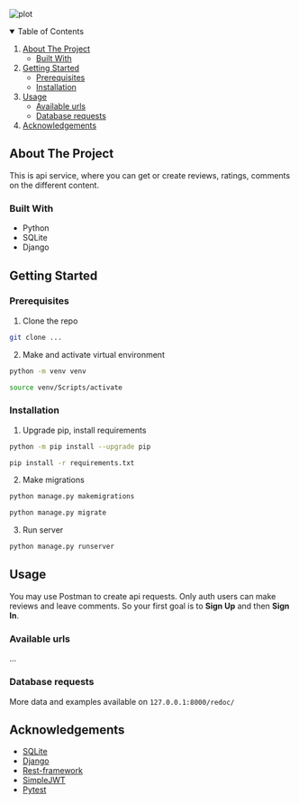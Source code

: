 ![plot](./static/img/yambd-high-resolution-color-logo.png)

<!-- TABLE OF CONTENTS -->
<details open="open">
  <summary>Table of Contents</summary>
  <ol>
    <li>
      <a href="#about-the-project">About The Project</a>
      <ul>
        <li><a href="#built-with">Built With</a></li>
      </ul>
    </li>
    <li>
      <a href="#getting-started">Getting Started</a>
      <ul>
        <li><a href="#prerequisites">Prerequisites</a></li>
        <li><a href="#installation">Installation</a></li>
      </ul>
    </li>
    <li>
        <a href="#usage">Usage</a>
        <ul>
            <li><a href="#available_urls">Available urls</a></li>
            <li><a href="#database_requests">Database requests</a></li>
        </ul>
    </li>
    <li><a href="#acknowledgements">Acknowledgements</a></li>
  </ol>
</details>

## About The Project
This is api service, where you can get or create reviews, ratings, comments on the different content.

### Built With
* Python
* SQLite
* Django

## Getting Started

### Prerequisites
1. Clone the repo
  ```sh
  git clone ...
  ```

2. Make and activate virtual environment
  ```sh
  python -m venv venv
  ```
  ```sh
  source venv/Scripts/activate
  ```

### Installation

1. Upgrade pip, install requirements
  ```sh
  python -m pip install --upgrade pip
  ```
  ```sh
  pip install -r requirements.txt
  ```

2. Make migrations
  ```sh
  python manage.py makemigrations
  ```
  ```sh
  python manage.py migrate
  ```

3. Run server
  ```sh
  python manage.py runserver
  ```

## Usage

You may use Postman to create api requests.
Only auth users can make reviews and leave comments.
So your first goal is to **Sign Up** and then **Sign In**.

### Available urls

...

### Database requests
  
More data and examples available on ```127.0.0.1:8000/redoc/```



<!-- ACKNOWLEDGEMENTS -->
## Acknowledgements
* [SQLite](https://www.sqlite.org/docs.html)
* [Django](https://django.fun/ru/docs/django/3.2/)
* [Rest-framework](https://www.django-rest-framework.org/)
* [SimpleJWT](https://django-rest-framework-simplejwt.readthedocs.io/en/latest/index.html)
* [Pytest](https://docs.pytest.org/en/7.2.x/)
